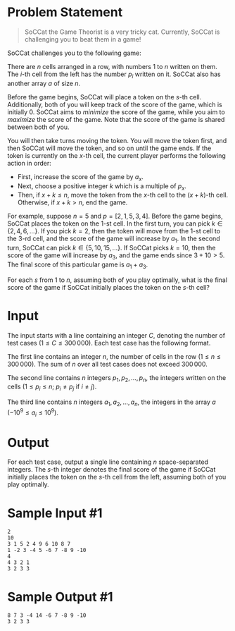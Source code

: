 # Problem Statement
> SoCCat the Game Theorist is a very tricky cat. Currently, SoCCat is challenging you to beat them in a game!

SoCCat challenges you to the following game:

There are $n$ cells arranged in a row, with numbers $1$ to $n$ written on them. The $i$-th cell from the left has the number $p_i$ written on it. SoCCat also has another array $a$ of size $n$.

Before the game begins, SoCCat will place a token on the $s$-th cell. Additionally, both of you will keep track of the score of the game, which is initially $0$. SoCCat aims to *minimize* the score of the game, while you aim to *maximize* the score of the game. Note that the score of the game is shared between both of you.

You will then take turns moving the token. You will move the token first, and then SoCCat will move the token, and so on until the game ends. If the token is currently on the $x$-th cell, the current player performs the following action in order:

- First, increase the score of the game by $a_x$.
- Next, choose a positive integer $k$ which is a multiple of $p_x$.
- Then, if $x + k \leq n$, move the token from the $x$-th cell to the $(x + k)$-th cell. Otherwise, if $x + k > n$, end the game.

For example, suppose $n = 5$ and $p = [2, 1, 5, 3, 4]$. Before the game begins, SoCCat places the token on the $1$-st cell. In the first turn, you can pick $k \in \{2, 4, 6, \ldots\}$. If you pick $k = 2$, then the token will move from the $1$-st cell to the $3$-rd cell, and the score of the game will increase by $a_1$. In the second turn, SoCCat can pick $k \in \{5, 10, 15, \ldots\}$. If SoCCat picks $k = 10$, then the score of the game will increase by $a_3$, and the game ends since $3 + 10 > 5$. The final score of this particular game is $a_1 + a_3$.

For each $s$ from $1$ to $n$, assuming both of you play optimally, what is the final score of the game if SoCCat initially places the token on the $s$-th cell?

# Input

The input starts with a line containing an integer $C$, denoting the number of test cases ($1 \leq C \leq 300\,000$). Each test case has the following format.

The first line contains an integer $n$, the number of cells in the row ($1 \leq n \leq 300\,000$). The sum of $n$ over all test cases does not exceed $300\,000$.

The second line contains $n$ integers $p_1, p_2, \ldots, p_n$, the integers written on the cells ($1 \leq p_i \leq n$; $p_i \ne p_j$ if $i \ne j$).

The third line contains $n$ integers $a_1, a_2, \ldots, a_n$, the integers in the array $a$ ($-10^9 \leq a_i \leq 10^9$).

# Output

For each test case, output a single line containing $n$ space-separated integers. The $s$-th integer denotes the final score of the game if SoCCat initially places the token on the $s$-th cell from the left, assuming both of you play optimally.

# Sample Input #1
```
2
10
3 1 5 2 4 9 6 10 8 7
1 -2 3 -4 5 -6 7 -8 9 -10
4
4 3 2 1
3 2 3 3
```
# Sample Output #1
```
8 7 3 -4 14 -6 7 -8 9 -10
3 2 3 3
```